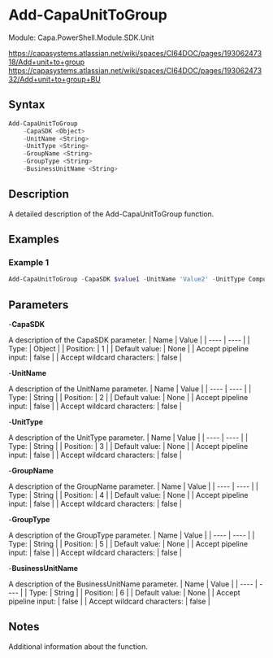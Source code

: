 # Add-CapaUnitToGroup
Module: Capa.PowerShell.Module.SDK.Unit

https://capasystems.atlassian.net/wiki/spaces/CI64DOC/pages/19306247318/Add+unit+to+group
https://capasystems.atlassian.net/wiki/spaces/CI64DOC/pages/19306247332/Add+unit+to+group+BU

## Syntax

```powershell
Add-CapaUnitToGroup
	-CapaSDK <Object>
	-UnitName <String>
	-UnitType <String>
	-GroupName <String>
	-GroupType <String>
	-BusinessUnitName <String>
```

## Description

A detailed description of the Add-CapaUnitToGroup function.

## Examples

### Example 1
```powershell
Add-CapaUnitToGroup -CapaSDK $value1 -UnitName 'Value2' -UnitType Computer -GroupName 'Value4' -GroupType Calendar
```
    

## Parameters

-**CapaSDK**

A description of the CapaSDK parameter.
| Name | Value |
| ---- | ---- |
| Type: | Object |
| Position: | 1 | 
| Default value: | None | 
| Accept pipeline input: | false | 
| Accept wildcard characters: | false | 

-**UnitName**

A description of the UnitName parameter.
| Name | Value |
| ---- | ---- |
| Type: | String |
| Position: | 2 | 
| Default value: | None | 
| Accept pipeline input: | false | 
| Accept wildcard characters: | false | 

-**UnitType**

A description of the UnitType parameter.
| Name | Value |
| ---- | ---- |
| Type: | String |
| Position: | 3 | 
| Default value: | None | 
| Accept pipeline input: | false | 
| Accept wildcard characters: | false | 

-**GroupName**

A description of the GroupName parameter.
| Name | Value |
| ---- | ---- |
| Type: | String |
| Position: | 4 | 
| Default value: | None | 
| Accept pipeline input: | false | 
| Accept wildcard characters: | false | 

-**GroupType**

A description of the GroupType parameter.
| Name | Value |
| ---- | ---- |
| Type: | String |
| Position: | 5 | 
| Default value: | None | 
| Accept pipeline input: | false | 
| Accept wildcard characters: | false | 

-**BusinessUnitName**

A description of the BusinessUnitName parameter.
| Name | Value |
| ---- | ---- |
| Type: | String |
| Position: | 6 | 
| Default value: | None | 
| Accept pipeline input: | false | 
| Accept wildcard characters: | false | 


## Notes

Additional information about the function.
